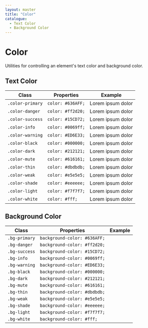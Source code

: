 ```yaml
---
layout: master
title: "Color"
catalogue:
  - Text Color
  - Background Color
---
```


# Color

Utilities for controlling an element's text color and background color.

## Text Color

<table class="table">
  <thead>
    <tr>
      <th>Class</th>
      <th>Properties</th>
      <th>Example</th>
    </tr>
  </thead>
  <tbody>
    <tr>
      <td><code>.color-primary</code></td>
      <td><code>color: #636AFF;</code></td>
      <td><span class="color-primary">Lorem ipsum dolor</span></td>
    </tr>
    <tr>
      <td><code>.color-danger</code></td>
      <td><code>color: #ff2d20;</code></td>
      <td><span class="color-danger">Lorem ipsum dolor</span></td>
    </tr>
    <tr>
      <td><code>.color-success</code></td>
      <td><code>color: #15CD72;</code></td>
      <td><span class="color-success">Lorem ipsum dolor</span></td>
    </tr>
    <tr>
      <td><code>.color-info</code></td>
      <td><code>color: #0069ff;</code></td>
      <td><span class="color-info">Lorem ipsum dolor</span></td>
    </tr>
    <tr>
      <td><code>.color-warning</code></td>
      <td><code>color: #ED6E33;</code></td>
      <td><span class="color-warning">Lorem ipsum dolor</span></td>
    </tr>
    <tr>
      <td><code>.color-black</code></td>
      <td><code>color: #000000;</code></td>
      <td><span class="color-black">Lorem ipsum dolor</span></td>
    </tr>
    <tr>
      <td><code>.color-dark</code></td>
      <td><code>color: #212121;</code></td>
      <td><span class="color-grey">Lorem ipsum dolor</span></td>
    </tr>
    <tr>
      <td><code>.color-mute</code></td>
      <td><code>color: #616161;</code></td>
      <td><span class="color-mute">Lorem ipsum dolor</span></td>
    </tr>
    <tr>
      <td><code>.color-thin</code></td>
      <td><code>color: #dbdbdb;</code></td>
      <td><span class="color-thin">Lorem ipsum dolor</span></td>
    </tr>
    <tr>
      <td><code>.color-weak</code></td>
      <td><code>color: #e5e5e5;</code></td>
      <td><span class="color-weak">Lorem ipsum dolor</span></td>
    </tr>
    <tr>
      <td><code>.color-shade</code></td>
      <td><code>color: #eeeeee;</code></td>
      <td><span class="color-light">Lorem ipsum dolor</span></td>
    </tr>
    <tr>
      <td><code>.color-light</code></td>
      <td><code>color: #f7f7f7;</code></td>
      <td><span class="color-light">Lorem ipsum dolor</span></td>
    </tr>
    <tr>
      <td><code>.color-white</code></td>
      <td><code>color: #fff;</code></td>
      <td><span class="color-white">Lorem ipsum dolor</span></td>
    </tr>
  </tbody>
</table>

## Background Color

<table class="table">
  <thead>
    <tr>
      <th>Class</th>
      <th>Properties</th>
      <th>Example</th>
    </tr>
  </thead>
  <tbody>
    <tr>
      <td><code>.bg-primary</code></td>
      <td><code>background-color: #636AFF;</code></td>
      <td><span class="rect bg-primary"></span></td>
    </tr>
    <tr>
      <td><code>.bg-danger</code></td>
      <td><code>background-color: #ff2d20;</code></td>
      <td><span class="rect bg-danger"></span></td>
    </tr>
    <tr>
      <td><code>.bg-success</code></td>
      <td><code>background-color: #15CD72;</code></td>
      <td><span class="rect bg-success"></span></td>
    </tr>
    <tr>
      <td><code>.bg-info</code></td>
      <td><code>background-color: #0069ff;</code></td>
      <td><span class="rect bg-info"></span></td>
    </tr>
    <tr>
      <td><code>.bg-warning</code></td>
      <td><code>background-color: #ED6E33;</code></td>
      <td><span class="rect bg-warning"></span></td>
    </tr>
    <tr>
      <td><code>.bg-black</code></td>
      <td><code>background-color: #000000;</code></td>
      <td><span class="rect bg-black"></span></td>
    </tr>
    <tr>
      <td><code>.bg-dark</code></td>
      <td><code>background-color: #212121;</code></td>
      <td><span class="rect bg-dark"></span></td>
    </tr>
    <tr>
      <td><code>.bg-mute</code></td>
      <td><code>background-color: #616161;</code></td>
      <td><span class="rect bg-mute"></span></td>
    </tr>
    <tr>
      <td><code>.bg-thin</code></td>
      <td><code>background-color: #dbdbdb;</code></td>
      <td><span class="rect bg-thin"></span></td>
    </tr>
    <tr>
      <td><code>.bg-weak</code></td>
      <td><code>background-color: #e5e5e5;</code></td>
      <td><span class="rect bg-weak"></span></td>
    </tr>
    <tr>
      <td><code>.bg-shade</code></td>
      <td><code>background-color: #eeeeee;</code></td>
      <td><span class="rect bg-light"></span></td>
    </tr>
    <tr>
      <td><code>.bg-light</code></td>
      <td><code>background-color: #f7f7f7;</code></td>
      <td><span class="rect bg-light"></span></td>
    </tr>
    <tr>
      <td><code>.bg-white</code></td>
      <td><code>background-color: #fff;</code></td>
      <td><span class="rect bg-white"></span></td>
    </tr>
  </tbody>
</table>
